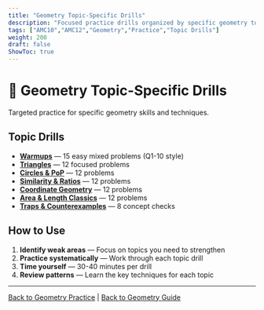 ```yaml
---
title: "Geometry Topic-Specific Drills"
description: "Focused practice drills organized by specific geometry topics and techniques."
tags: ["AMC10","AMC12","Geometry","Practice","Topic Drills"]
weight: 200
draft: false
ShowToc: true
---
```


# 📐 Geometry Topic-Specific Drills

Targeted practice for specific geometry skills and techniques.

## Topic Drills

- **[Warmups](warmups)** — 15 easy mixed problems (Q1-10 style)
- **[Triangles](triangles)** — 12 focused problems
- **[Circles & PoP](circles-and-pop)** — 12 problems
- **[Similarity & Ratios](similarity-and-ratios)** — 12 problems
- **[Coordinate Geometry](coordinate-geometry)** — 12 problems
- **[Area & Length Classics](area-and-length-classics)** — 12 problems
- **[Traps & Counterexamples](traps-and-counterexamples)** — 8 concept checks

## How to Use

1. **Identify weak areas** — Focus on topics you need to strengthen
2. **Practice systematically** — Work through each topic drill
3. **Time yourself** — 30-40 minutes per drill
4. **Review patterns** — Learn the key techniques for each topic

---

[Back to Geometry Practice](../_index.md) | [Back to Geometry Guide](../..)
